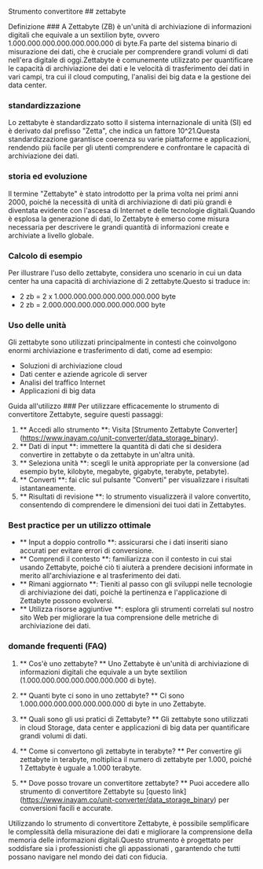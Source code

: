 Strumento convertitore ## zettabyte

Definizione ###
A Zettabyte (ZB) è un'unità di archiviazione di informazioni digitali che equivale a un sextilion byte, ovvero 1.000.000.000.000.000.000.000 di byte.Fa parte del sistema binario di misurazione dei dati, che è cruciale per comprendere grandi volumi di dati nell'era digitale di oggi.Zettabyte è comunemente utilizzato per quantificare le capacità di archiviazione dei dati e le velocità di trasferimento dei dati in vari campi, tra cui il cloud computing, l'analisi dei big data e la gestione dei data center.

### standardizzazione
Lo zettabyte è standardizzato sotto il sistema internazionale di unità (SI) ed è derivato dal prefisso "Zetta", che indica un fattore 10^21.Questa standardizzazione garantisce coerenza su varie piattaforme e applicazioni, rendendo più facile per gli utenti comprendere e confrontare le capacità di archiviazione dei dati.

### storia ed evoluzione
Il termine "Zettabyte" è stato introdotto per la prima volta nei primi anni 2000, poiché la necessità di unità di archiviazione di dati più grandi è diventata evidente con l'ascesa di Internet e delle tecnologie digitali.Quando è esplosa la generazione di dati, lo Zettabyte è emerso come misura necessaria per descrivere le grandi quantità di informazioni create e archiviate a livello globale.

### Calcolo di esempio
Per illustrare l'uso dello zettabyte, considera uno scenario in cui un data center ha una capacità di archiviazione di 2 zettabyte.Questo si traduce in:
- 2 zb = 2 x 1.000.000.000.000.000.000.000 byte
- 2 zb = 2.000.000.000.000.000.000.000 byte

### Uso delle unità
Gli zettabyte sono utilizzati principalmente in contesti che coinvolgono enormi archiviazione e trasferimento di dati, come ad esempio:
- Soluzioni di archiviazione cloud
- Dati center e aziende agricole di server
- Analisi del traffico Internet
- Applicazioni di big data

Guida all'utilizzo ###
Per utilizzare efficacemente lo strumento di convertitore Zettabyte, seguire questi passaggi:
1. ** Accedi allo strumento **: Visita [Strumento Zettabyte Converter] (https://www.inayam.co/unit-converter/data_storage_binary).
2. ** Dati di input **: immettere la quantità di dati che si desidera convertire in zettabyte o da zettabyte in un'altra unità.
3. ** Seleziona unità **: scegli le unità appropriate per la conversione (ad esempio byte, kilobyte, megabyte, gigabyte, terabyte, petabyte).
4. ** Converti **: fai clic sul pulsante "Converti" per visualizzare i risultati istantaneamente.
5. ** Risultati di revisione **: lo strumento visualizzerà il valore convertito, consentendo di comprendere le dimensioni dei tuoi dati in Zettabytes.

### Best practice per un utilizzo ottimale
- ** Input a doppio controllo **: assicurarsi che i dati inseriti siano accurati per evitare errori di conversione.
- ** Comprendi il contesto **: familiarizza con il contesto in cui stai usando Zettabyte, poiché ciò ti aiuterà a prendere decisioni informate in merito all'archiviazione e al trasferimento dei dati.
- ** Rimani aggiornato **: Tieniti al passo con gli sviluppi nelle tecnologie di archiviazione dei dati, poiché la pertinenza e l'applicazione di Zettabyte possono evolversi.
- ** Utilizza risorse aggiuntive **: esplora gli strumenti correlati sul nostro sito Web per migliorare la tua comprensione delle metriche di archiviazione dei dati.

### domande frequenti (FAQ)

1. ** Cos'è uno zettabyte? **
Uno Zettabyte è un'unità di archiviazione di informazioni digitali che equivale a un byte sextilion (1.000.000.000.000.000.000.000 di byte).

2. ** Quanti byte ci sono in uno zettabyte? **
Ci sono 1.000.000.000.000.000.000.000 di byte in uno Zettabyte.

3. ** Quali sono gli usi pratici di Zettabyte? **
Gli zettabyte sono utilizzati in cloud Storage, data center e applicazioni di big data per quantificare grandi volumi di dati.

4. ** Come si convertono gli zettabyte in terabyte? **
Per convertire gli zettabyte in terabyte, moltiplica il numero di zettabyte per 1.000, poiché 1 Zettabyte è uguale a 1.000 terabyte.

5. ** Dove posso trovare un convertitore zettabyte? **
Puoi accedere allo strumento di convertitore Zettabyte su [questo link] (https://www.inayam.co/unit-converter/data_storage_binary) per conversioni facili e accurate.

Utilizzando lo strumento di convertitore Zettabyte, è possibile semplificare le complessità della misurazione dei dati e migliorare la comprensione della memoria delle informazioni digitali.Questo strumento è progettato per soddisfare sia i professionisti che gli appassionati , garantendo che tutti possano navigare nel mondo dei dati con fiducia.